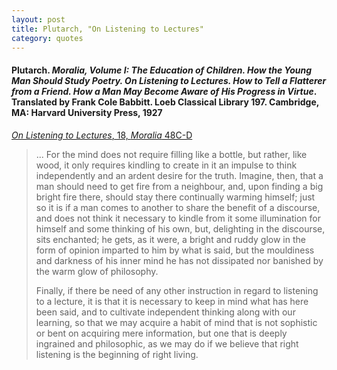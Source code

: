 ```yaml
---
layout: post
title: Plutarch, "On Listening to Lectures"
category: quotes
---
```


#### Plutarch. *Moralia, Volume I: The Education of Children. How the Young Man Should Study Poetry. On Listening to Lectures. How to Tell a Flatterer from a Friend. How a Man May Become Aware of His Progress in Virtue*. Translated by Frank Cole Babbitt. Loeb Classical Library 197. Cambridge, MA: Harvard University Press, 1927

[*On Listening to Lectures*, 18, *Moralia* 48C-D](https://penelope.uchicago.edu/Thayer/E/Roman/Texts/Plutarch/Moralia/De_auditu*.html)

> ... For the mind does not require filling like a bottle, but rather, like wood, it only requires kindling to create in it an impulse to think independently and an ardent desire for the truth. Imagine, then, that a man should need to get fire from a neighbour, and, upon finding a big bright fire there, should stay there continually warming himself; just so it is if a man comes to another to share the benefit of a discourse, and does not think it necessary to kindle from it some illumination for himself and some thinking of his own, but, delighting in the discourse, sits enchanted; he gets, as it were, a bright and ruddy glow in the form of opinion imparted to him by what is said, but the mouldiness and darkness of his inner mind he has not dissipated nor banished by the warm glow of philosophy.
>
> Finally, if there be need of any other instruction in regard to listening to a lecture, it is that it is necessary to keep in mind what has here been said, and to cultivate independent thinking along with our learning, so that we may acquire a habit of mind that is not sophistic or bent on acquiring mere information, but one that is deeply ingrained and philosophic, as we may do if we believe that right listening is the beginning of right living.